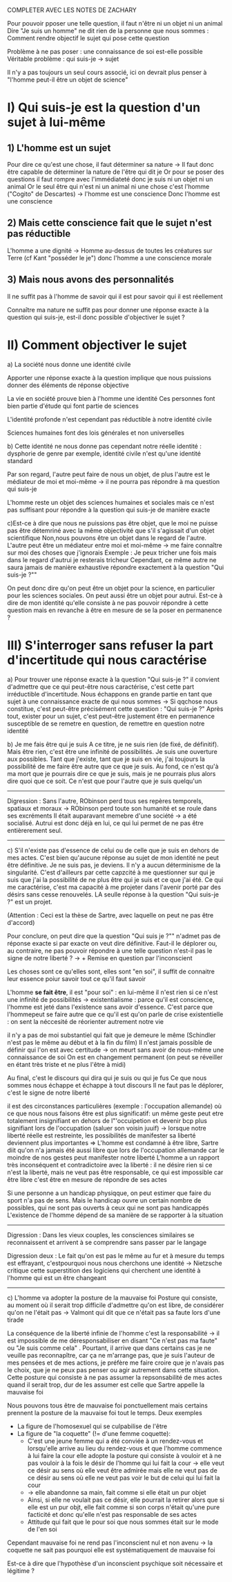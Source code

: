 COMPLETER AVEC LES NOTES DE ZACHARY

Pour pouvoir pposer une telle question, il faut n'être ni un objet ni un animal
Dire "Je suis un homme" ne dit rien de la personne que nous sommes : Comment rendre objectif le sujet qui pose cette question

Problème à ne pas poser : une connaissance de soi est-elle possible
Véritable problème : qui suis-je -> sujet

Il n'y a pas toujours un seul cours associé, ici on devrait plus penser à "l'homme peut-il être un objet de science"

# I) Qui suis-je est la question d'un sujet à lui-même
## 1) L'homme est un sujet
Pour dire ce qu'est une chose, il faut déterminer sa nature
-> Il faut donc être capable de déterminer la nature de l'être qui dit je
Or pour se poser des questions il faut rompre avec l'immédiateté donc je suis ni un objet ni un animal
Or le seul être qui n'est ni un animal ni une chose c'est l'homme ("Cogito" de Descartes) -> l'homme est une conscience
Donc l'homme est une conscience

## 2) Mais cette conscience fait que le sujet n'est pas réductible

L'homme a une dignité -> Homme au-dessus de toutes les créatures sur Terre (cf Kant "posséder le je") donc l'homme a une conscience morale

## 3) Mais nous avons des personnalités
Il ne suffit pas à l'homme de savoir qui il est pour savoir qui il est réellement

Connaître ma nature ne suffit pas pour donner une réponse exacte à la question qui suis-je, est-il donc possible d'objectiver le sujet ?

# II) Comment objectiver le sujet
a) La société nous donne une identité civile

Apporter une réponse exacte à la question implique que nous puissions donner des éléments de réponse objective

La vie en société prouve bien à l'homme une identité
Ces personnes font bien partie d'étude qui font partie de sciences

L'identité profonde n'est cependant pas réductible à notre identité civile

Sciences humaines font des lois générales et non universelles

b) Cette identité ne nous donne pas cependant notre réelle identité : dysphorie de genre par exemple, identité civile n'est qu'une identité standard

Par son regard, l'autre peut faire de nous un objet, de plus l'autre est le médiateur de moi et moi-même -> il ne pourra pas répondre à ma question qui suis-je

L'homme reste un objet des sciences humaines et sociales mais ce n'est pas suffisant pour répondre à la question qui suis-je de manière exacte

c)Est-ce à dire que nous ne puissions pas être objet, que le moi ne puisse pas être détemriné avec la même objectivité que s'il s'agissait d'un objet scientifique
Non,nous pouvons être un objet dans le regard de l'autre. L'autre peut être un médiateur entre moi et moi-même -> me faire connaître sur moi des choses que  j'ignorais
Exemple : Je peux tricher une fois mais dans le regard d'autrui je resterais tricheur
Cependant, ce même autre ne saura jamais de manière exhaustive répondre exactement à la question "Qui suis-je ?"" 

On peut donc dire qu'on peut être un objet pour la science, en particulier pour les sciences sociales. On peut aussi être un objet pour autrui. Est-ce à dire de mon identité qu'elle consiste à ne pas pouvoir répondre à cette question mais en revanche à être en mesure de se la poser en permanence ?

# III) S'interroger sans refuser la part d'incertitude qui nous caractérise
a) Pour trouver une réponse exacte à la question "Qui suis-je ?" il convient d'admettre que ce qui peut-être nous caractérise, c'est cette part irréductible d'incertitude. Nous échappons en grande partie en tant que sujet à une connaissance exacte de qui nous sommes -> Si qqchose nous constitue, c'est peut-être précisément cette question : "Qui suis-je ?" Après tout, exister pour un sujet, c'est peut-être justement être en permanence susceptible de se remetre en question, de remettre en question notre identité

b) Je me fais être qui je suis
A ce titre, je ne suis rien (de fixé, de définitif). Mais être rien, c'est être une infinité de possibilités. Je suis une ouverture aux possibles. Tant que j'existe, tant que je suis en vie, j'ai toujours la possibilité de me faire être autre que ce que je suis. Au fond, ce n'est qu'à ma mort que je pourrais dire ce que je suis, mais je ne pourrais plus alors dire quoi que ce soit. Ce n'est que pour l'autre que je suis quelqu'un

---

Digression : Sans l'autre, RObinson perd tous ses repères temporels, spatiaux et moraux -> RObinson perd toute son humanité et se roule dans ses excréments
Il était auparavant memebre d'une société -> a été socialisé. Autrui est donc déjà en lui, ce qui lui permet de ne pas être entièrerement seul.

---

c) S'il n'existe pas d'essence de celui ou de celle que je suis en dehors de mes actes. C'est bien qu'aucune réponse au sujet de mon identité ne peut être définitive. Je ne suis pas, je deviens. Il n'y a aucun déterminisme de la singularité. C'est d'ailleurs par cette capzcité à me questionner sur qui je suis que j'ai la possibilité de ne plus être qui je suis et ce que j'ai été. Ce qui me caractérise, c'est ma capacité à me projeter dans l'avenir porté par des désirs sans cesse renouvelés. LA seulle réponse à la question "Qui suis-je ?" est un projet.

(Attention : Ceci est la thèse de Sartre, avec laquelle on peut ne pas être d'accord)

Pour conclure, on peut dire que la question "Qui suis je ?"" n'admet pas de réponse exacte si par exacte on veut dire définitive. Faut-il le déplorer ou,  au contraire, ne pas pouvoir répondre à une telle question n'est-il pas le signe de notre liberté ? -> + Remise en question par l'inconscient

Les choses sont ce qu'elles sont, elles sont "en soi", il suffit de connaitre leur essence poiur savoir tout ce qu'il faut savoir

L'homme **se fait être**, il est "pour soi" : en lui-même il n'est rien si ce n'est une infinité de possibilités -> existentialisme : parce qu'il est conscience, l'homme est jeté dans l'existence sans avoir d'essence. C'est parce que l'hommepeut se faire autre que ce qu'il est qu'on parle de crise existentielle : on sent la néccesité de réorienter autrement notre vie

il n'y a pas de moi substantiel qui fait que je demeure le même
(Schindler n'est pas le même au début et à la fin du film)
Il n'est jamais possible de définir qui l'on est avec certitude -> on meurt sans avoir de nous-même  une connaissance de soi
On est en changement permanent (on peut se réveiller en étant très triste et ne plus l'être à midi)

Au final, c'est le discours qui dira qui je suis ou qui je fus
Ce que nous sommes nous échappe et échappe à tout discours
Il ne faut pas le déplorer, c'est le signe de notre liberté

il est des circonstances particulières (exemple : l'occupation allemande) où ce  que nous nous faisons être est plus significatif: un même geste peut etre totalement insignifiant en dehors de l"'occuipetion et devenir bcp  plus signifiant lors de l'occupation (saluer son voisin juuif) -> lorsque notre liberté réelle est restreinte, les possibilités de manifester sa liberté deviennent plus importantes
=> L'homme est condamné à être libre,  Sartre diit qu'on n'a jamais été aussi libre que lors de l'occupation allemande car le moindre de nos gestes peut manifester notre liberté
L'homme a un rapport très inconséquent et contradictoire avec la liberté : il ne désire rien si ce n'est la liberté, mais ne veut pas être responsable, ce qui est impossible car être libre c'est être en mesure de répondre de ses actes

Si une personne a un handicap physiqque, on peut estimer que faire du sport n'a pas de sens. Mais le handicap ouvre un certain nombre de possibles, qui ne sont pas ouverts à ceux qui ne sont pas handicappés
L'existence de l'homme dépend de sa manière de se rapporter à la situation

---

Digression : Dans les vieux couples, les consciences similaires se reconnaissent et arrivent à se comprendre sans passer par le langage

Digression deux : Le fait qu'on est pas le même au fur et à mesure du temps est effrayant, c'estpourquoi nous nous cherchons une identité -> Nietzsche critique cette superstition des logiciens qui cherchent une identité à l'homme qui est un être changeant

---

c) L'homme va adopter la posture de la mauvaise foi
Posture qui consiste, au moment où il serait trop difficile d'admettre qu'on est libre, de considérer qu'on ne l'était pas -> Valmont qui dit que ce n'était pas sa faute lors d'une tirade

La conséquence de la liberté infinie de l'homme c'est la responsabilité -> il est impossible de me déresponsabiliser en disant "Ce n'est pas ma faute" ou "Je suis comme cela" . Pourtant, il arrive que dans certains cas je ne veuille pas reconnapître, car ça ne m'arrange pas, que je suis l'auteur de mes pensées et de mes actions, je préfère me faire croire que je n'avais pas le choix, que je ne peux pas penser ou agir autrement dans cette situation. Cette posture qui consiste à ne pas assumer la repsonsabilité de mes actes quand il serait trop, dur de les assumer est celle que Sartre appelle la mauvaise foi

Nous pouvons tous être de mauvaise foi ponctuellement mais certains prennent la posture de la mauvaise foi tout le temps.
Deux exemples
- La figure de l'homosexuel qui se culpabilise de l'être
- La figure de "la coquette" (!= d'une femme coquette):  
	- C'est une jeune femme qui a été conviée à un rendez-vous et lorsqu'elle arrive au lieu du rendez-vous et que l'homme commence à lui faire la cour elle adopte la posture qui consiste à vouloir et à ne pas vouloir  à la fois le désir de l'homme qui lui fait la cour -> elle veut ce désir au sens où elle veut être admirée mais elle ne veut pas de ce désir au sens où elle ne veut pas voir le but de celui qui lui fait la cour
	- -> elle abandonne sa main, fait comme si elle était un pur objet
	- Ainsi, si elle ne voulait pas ce désir, elle pourrait la retirer alors que si elle est un pur objt, elle fait comme si son corps n'était qu'une pure facticité et donc qu'elle n'est pas responsable de ses actes
	- Attitude qui fait que le pour soi que nous sommes était sur le mode de l'en soi

Cependant mauvaise foi ne rend pas l'inconscient nul et non avenu -> la coquette ne sait pas pourquoi elle est systématiquement de mauvaise foi

Est-ce à dire que l'hypothèse d'un inconscient psychique soit nécessaire et légitime ?



